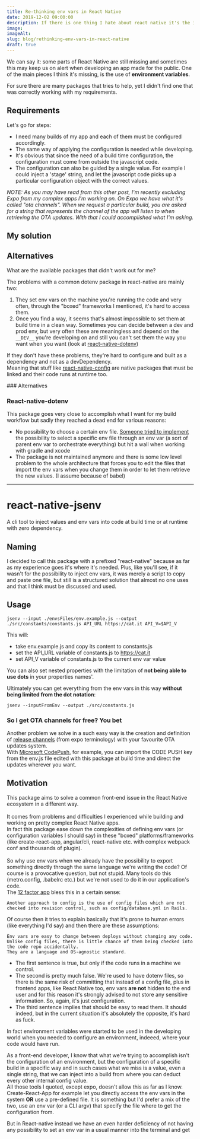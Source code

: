 ```yaml
---
title: Re-thinking env vars in React Native
date: 2019-12-02 09:00:00
description: If there is one thing I hate about react native it's the inexistent way of using environment variables
image:
imageAlt:
slug: blog/rethinking-env-vars-in-react-native
draft: true
---
```


We can say it: some parts of React Native are still missing and sometimes this may keep us on alert when developing an app made for the public.
One of the main pieces I think it's missing, is the use of **environment variables**.

For sure there are many packages that tries to help, yet I didn't find one that was correctly working with my requirements.

## Requirements

Let's go for steps:

- I need many builds of my app and each of them must be configured accordingly.
- The same way of applying the configuration is needed while developing.
- It's obvious that since the need of a build time configuration, the configuration must come from outside the javascript code.
- The configuration can also be guided by a single value.
  For example I could inject a 'stage' string, and let the javascript code picks up a particular configuration object with the correct values.

_NOTE: As you may have read from this other post, I'm recently excluding Expo from my complex apps I'm working on.
On Expo we have what it's called "ota channels". When we request a particular build, you are asked for a string that represents the channel of the app will listen to when retrieving the OTA updates. With that I could accomplished what I'm asking._

## My solution


## Alternatives

What are the available packages that didn't work out for me?

The problems with a common dotenv package in react-native are mainly two:

1. They set env vars on the machine you're running the code and very often, through the "boxed" frameworks I mentioned, it's hard to access them.
2. Once you find a way, it seems that's almost impossible to set them at build time in a clean way. Sometimes you can decide between a dev and prod env, but very often these are meaningless and depend on the `__DEV__` you're developing on and still you can't set them the way you want when you want (look at [react-native-dotenv](https://github.com/zetachang/react-native-dotenv))

If they don't have these problems, they're hard to configure and built as a dependency and not as a devDependency.<br/>
Meaning that stuff like [react-native-config](https://github.com/luggit/react-native-config) are native packages that must be linked and their code runs at runtime too.

### Alternatives

### React-native-dotenv

This package goes very close to accomplish what I want for my build workflow but sadly they reached a dead end for various reasons:

- No possibility to choose a certain env file.
  [Someone tried to implement](https://github.com/zetachang/react-native-dotenv/pull/34) the possibility to select a specific env file through an env var (a sort of parent env var to orchestrate everything) but hit a wall when working with gradle and xcode
- The package is not maintained anymore and there is some low level problem to the whole architecture that forces you to edit the files that import the env vars when you change them in order to let them retrieve the new values. (I assume because of babel)

---

# react-native-jsenv

A cli tool to inject values and env vars into code at build time or at runtime with zero dependency.

## Naming

I decided to call this package with a prefixed "react-native" because as far as my experience goes it's where it's needed.
Plus, like you'll see, if it wasn't for the possibility to inject env vars, it was merely a script to copy and paste one file, but still is a structured solution that almost no one uses and that I think must be discussed and used.

## Usage

`jsenv --input ./envsFiles/env.example.js --output ./src/constants/constants.js API_URL https://cat.it API_V=$API_V`

This will:

- take env.example.js and copy its content to constants.js
- set the API_URL variable of constants.js to https://cat.it
- set API_V variable of constants.js to the current env var value

You can also set nested properties with the limitation of **not being able to use dots** in your properties names'.

Ultimately you can get everything from the env vars in this way **without being limited from the dot notation**:

`jsenv --inputFromEnv --output ./src/constants.js`

### So I get OTA channels for free? You bet

Another problem we solve in a such easy way is the creation and definition of [release channels](https://docs.expo.io/versions/latest/distribution/release-channels/) (from expo terminology) with your favourite OTA updates system.<br />
With [Microsoft CodePush](https://github.com/microsoft/react-native-code-push), for example, you can import the CODE PUSH key from the env.js file edited with this package at build time and direct the updates wherever you want.

## Motivation

This package aims to solve a common front-end issue in the React Native ecosystem in a different way.<br /><br/>
It comes from problems and difficulties I experienced while building and working on pretty complex React Native apps.<br />
In fact this package ease down the complexities of defining env vars (or configuration variables I should say) in these "boxed" platforms/frameworks (like create-react-app, angular/cli, react-native etc. with complex webpack conf and thousands of plugin).<br/><br/>
So why use env vars when we already have the possibility to export something directly through the same language we're writing the code? Of course is a provocative question, but not stupid. Many tools do this (metro.config, .babelrc etc.) but we're not used to do it in our application's code.<br/>
The [12 factor app](https://12factor.net/config) bless this in a certain sense:

```
Another approach to config is the use of config files which are not checked into revision control, such as config/database.yml in Rails.
```

Of course then it tries to explain basically that it's prone to human errors (like everything I'd say) and then there are these assumptions:

```
Env vars are easy to change between deploys without changing any code.
Unlike config files, there is little chance of them being checked into the code repo accidentally.
They are a language and OS-agnostic standard.
```

- The first sentence is true, but only if the code runs in a machine we control.
- The second is pretty much false. We're used to have dotenv files, so there is the same risk of committing that instead of a config file, plus in frontend apps, like React Native too, env vars **are not** hidden to the end user and for this reason it's strongly advised to not store any sensitive information. So, again, it's just configuration.
- The third sentence implies that should be easy to read them. It should indeed, but in the current situation it's absolutely the opposite, it's hard as fuck.

In fact environment variables were started to be used in the developing world when you needed to configure an environment, indeeed, where your code would have run.

As a front-end developer, I know that what we're trying to accomplish isn't the configuration of an environment, but the configuration of a specific build in a specific way and in such cases what we miss is a value, even a single string, that we can inject into a build from where you can deduct every other internal config value.<br/>
All those tools I quoted, except expo, doesn't allow this as far as I know.
Create-React-App for example let you directly access the env vars in the system **OR** use a pre-defined file. It is something but I'd prefer a mix of the two, use an env var (or a CLI argv) that specify the file where to get the configuration from.

But in React-native instead we have an even harder deficiency of not having any possibility to set an env var in a usual manner into the terminal and get
